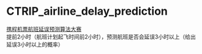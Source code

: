 # CTRIP_airline_delay_prediction
[携程机票航班延误预测算法大赛](https://www.kesci.com/home/competition/59786712bd66a32dfa703e0a)  
提前2小时（航班计划起飞时间前2小时），预测航班是否会延误3小时以上（给出延误3小时以上的概率）
